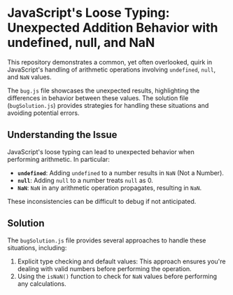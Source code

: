 # JavaScript's Loose Typing: Unexpected Addition Behavior with undefined, null, and NaN

This repository demonstrates a common, yet often overlooked, quirk in JavaScript's handling of arithmetic operations involving `undefined`, `null`, and `NaN` values.

The `bug.js` file showcases the unexpected results, highlighting the differences in behavior between these values.  The solution file (`bugSolution.js`) provides strategies for handling these situations and avoiding potential errors.

## Understanding the Issue

JavaScript's loose typing can lead to unexpected behavior when performing arithmetic.  In particular:

* **`undefined`**:  Adding `undefined` to a number results in `NaN` (Not a Number).
* **`null`**: Adding `null` to a number treats `null` as 0.
* **`NaN`**: `NaN` in any arithmetic operation propagates, resulting in `NaN`.

These inconsistencies can be difficult to debug if not anticipated.

## Solution

The `bugSolution.js` file provides several approaches to handle these situations, including:

1. Explicit type checking and default values:
   This approach ensures you're dealing with valid numbers before performing the operation.
2. Using the `isNaN()` function to check for `NaN` values before performing any calculations.